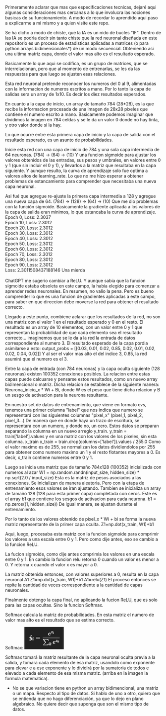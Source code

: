 Primeramente aclarar que mas que especificaciones tecnicas, dejaré aqui algunas consideraciones mas cercanas a lo que involucra las nociones basicas de su funcionamiento.
A modo de recordar lo aprendido aqui paso a explicarme a mi mismo y a quien visite este repo.

Se ha dicho a modo de chiste, que la IA es un nido de bucles "IF".
Dentro de las IA se podria decir sin tanto chiste que la red neuronal diseñada en este repositorio es un proceso de estadisticas aplicadas a matrices (o para python arrays bidimensionales*) de un modo secuencial. Obteniendo asi una ultima matriz capa, donde el valor mas alto es el resultado esperado.

Basicamente lo que aqui se codifica, es un grupo de matrices, que se interrelacionan, pero que al momento de entrenarlas, se les da las respuestas para que luego se ajusten esas relaciones.

Esta red neuronal pretende reconocer los numeros del 0 al 9, alimentadas con la informacion de numeros escritos a mano. Por lo tanto la capa de salidas sera un array de 1x10. Es decir los diez resultados esperados.

En cuanto a la capa de inicio, un array de tamaño 784 (28*28), es la que recibe la informacion procesada de una imagen de 28x28 pixeles que contiene el numero escrito a mano.
Basicamente podemos imaginar que dividimos la imagen en 784 celdas y se le da un valor 0 donde no hay tinta, y otro valor donde si la hay.

Lo que ocurre entre esta primera capa de inicio y la capa de salida con el resultado esperado, es un asunto de probabilidades.

Inicie esta red con una capa de inicio de 784 y una sola capa intermedia de 64 neuronas.
(784) -> (64) -> (10)
Y una funcion sigmoide para ajustar los valores obtenidos de las entradas, sus pesos y umbrales, en valores entre 0 y 1 (que sin incluir el 0 y 1), y llevarlos a la matriz que resultaba en la capa siguiente.
Y aunque resulto, la curva de aprendizaje solo fue optima a valores altos de learning_rate. Lo que no me hizo esperar a obtener problemas de estancamiento para comprender que necesitaba una nueva capa neuronal.

Asi fué que agregue re-ajuste la primera capa intermedia a 128 y agregue una nueva capa de 64.
(784) -> (128) -> (64) -> (10)
Que me dio problemas con la función sigmoide. Basicamente la gradiente aplicada a los valores de la capa de salida eran minimos, lo que estancaba la curva de aprendizaje.
<br/>
Epoch 0, Loss: 2.3037<br/>
Epoch 10, Loss: 2.3012<br/>
Epoch 20, Loss: 2.3012<br/>
Epoch 30, Loss: 2.3012<br/>
Epoch 40, Loss: 2.3012<br/>
Epoch 50, Loss: 2.3012<br/>
Epoch 60, Loss: 2.3012<br/>
Epoch 70, Loss: 2.3012<br/>
Epoch 80, Loss: 2.3012<br/>
Epoch 90, Loss: 2.3012<br/>
Loss: 2.3011508437188146 Una mierda<br/>
<br/>
ChatGPT me sugerio cambiar a ReLU. Y aunque sabia que la funcion sigmoide estaba obsoleta en este campo, la habia elegido para comenzar a aprender redes neuronales. En resumen, no valio la pena. Pero es bueno comprender lo que es una funcion de gradientes aplicadas a este campo, para saber en que direccion debe moverse la red para obtener el resultado correcto.

Llegado a este punto, combiene aclarar que los resultados de la red, no son una matriz con el valor 1 en el resultado esperado y 0 en el resto.
El resultado es un array de 10 elementos, con un valor entre 0 y 1 que representan la probabilidad de que cada elemento sea el resultado correcto... imaginemos que se le da a la red la entrada de datos correspondiente al numero 3. El resultado esperado de la capa pordia asimilarse a esto:
output_probs = [[0.03, 0.01, 0.02, 0.85, 0.02, 0.01, 0.02, 0.02, 0.04, 0.02]]
Y al ser el valor mas alto el del indice 3, 0.85, la red asumirá que el numero es el 3.

Entre la capa de entrada (con 784 neuronas) y la capa oculta siguiente (128 neuronas) existen 100352 conexiones posibles.
La relacion entre estas capas puede calcuarse y pensarse estos resultados, como un nuevo array bidimencional o matriz.
Dicha relacion se establece de la siguiente manera:
Neurona_inicio_x * Wi + Bi, donde W es el peso que tiene dicha relacion y B un sesgo de activacion para la neurona resultante.

En nuestro set de datos de entrenamiento, que viene en formato cvs, tenemos una primer columna "label" que nos indica que numero se representará con las siguientes columnas "pixel_x" (pixel_1, pixel_2, pixel_3...)
De manera que en donde haya un trazo de escritura, se representara con un numero, y donde no, un cero.
Estos datos se preparan separando la columna en un nuevo arreglo y_train.
y_train = train['label'].values
y en una matriz con los valores de los pixeles, sin esta columna. x_train
x_train = train.drop(columns=['label']).values / 255.0
Como el valor maximo es de 255, se normalizan los datos dividiendolos por 255 para obtener como numero maximo un 1 y el resto flotantes mayores a 0. Es decir, x_train contiene numeros entre 0 y 1.

Luego se inicia una matriz que de tamaño 784x128 (100352) inicializada con numeros al azar
W1 = np.random.randn(input_size, hidden_size) * np.sqrt(2.0 / input_size)
Esta es la matriz de pesos asociados a las conexiones. Se inicializan de manera aleatoria. Pero con la etapa de entrenamiento esos valores se iran ajustando.
Tambien se inicializa un array de tamaño 128 (128 para esta primer capa) completada con ceros. Este es el array b1 que contiene los sesgos de activacion para cada neurona.
b1 = np.zeros((1, hidden_size))
De igual manera, se ajustan durante el entrenamiento.

Por lo tanto de los valores obtenido de pixel_x * Wi + bi se forma la nueva matriz representante de la primer capa oculta.
Z1=np.dot(x_train, W1)+b1

Aqui, luego, procesaba esta matriz con la funcion sigmoide para comprimir los valores a una escala entre 0 y 1. Pero como dije antes, eso se cambio a la funcion ReLU.

La fucion sigmoide, como dije antes comprimia los valores en una escala entre 0 y 1. En cambio la funcion relu retorna 0 cuando un valor es menor a 0. Y retorna x cuando el valor x es mayor a 0.

La matriz obtenida entonces, con valores superiores a 0, resulta en la capa neuronal A1
    Z1=np.dot(x_train, W1)+b1
    A1=relu(Z1)
El proceso entonces se repite la cantidad de veces correspondiente a la cantidad de capas neuronales.

Finalmente obtengo la capa final, no aplicando la fucion ReLU, que es solo para las capas ocultas. Sino la funcion Softmax.

Softmax calcula la matriz de probabilidades. En esta matriz el numero de valor mas alto es el resultado que se estima correcto.

Softmax: ![alt text](/miscellaneous/image.png)

Softmax tomará la matriz resultante de la capa neuronal oculta previa a la salida, y tomara cada elemento de esa matriz, usandolo como exponente para elevar e a ese exponente y lo dividirá por la sumatoria de todos e elevado a cada elemento de esa misma matriz. (arriba en la imagen la formula matematica).



* No se que variacion tiene en python un array bidimencional, una matriz o un mapa. Respecto al tipo de datos. Si hablo de uno a otro, quiero que se entienda que no hago diferenciación, ya que lo dejo en plano algebraico. No quiere decir que suponga que son el mismo tipo de datos.